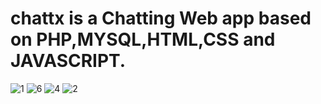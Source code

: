 # chattx is a Chatting Web app based on PHP,MYSQL,HTML,CSS and JAVASCRIPT.

![1](https://user-images.githubusercontent.com/56466543/161477424-b13208d7-5d33-4de4-92aa-7e47f43cae36.png)
![6](https://user-images.githubusercontent.com/56466543/161477429-68d571e2-6421-494d-a6e0-786186d3f0db.png)
![4](https://user-images.githubusercontent.com/56466543/161477484-db704467-4b86-4cdc-b9bf-e1dd0fb404ed.png)
![2](https://user-images.githubusercontent.com/56466543/161477487-c660ff65-6413-464c-b316-5afd54d49d4b.png)
